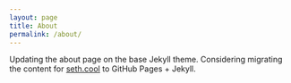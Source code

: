 ```yaml
---
layout: page
title: About
permalink: /about/
---
```


Updating the about page on the base Jekyll theme. Considering migrating the content for [seth.cool](https://seth.cool/) to GitHub Pages + Jekyll.
